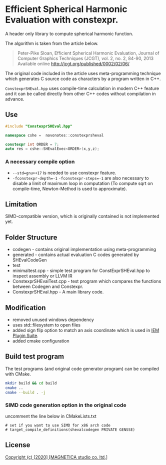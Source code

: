 # Efficient Spherical Harmonic Evaluation with constexpr.

A header only library to compute spherical harmonic function.

The algorithm is taken from the article below.

> Peter-Pike Sloan, Efficient Spherical Harmonic Evaluation, Journal of Computer Graphics Techniques (JCGT), vol. 2, no. 2, 84-90, 2013
> Available online http://jcgt.org/published/0002/02/06/

The original code included in the article uses meta-programming technique which generates C source code as characters by a program written in C++.

`ConstexprSHEval.hpp` uses compile-time calculation in modern C++ feature and it can be called directly from other C++ codes without compilation in advance.

## Use

```cpp
#include "ConstexprSHEval.hpp"

namespace cshe =  novonotes::constexprsheval

constexpr int ORDER = 7;
auto res = cshe::SHEvalExec<ORDER>(x,y,z);
```

### A necessary compile option

- `--std=gnu++17` is needed to use constexpr feature.
- `-fconstexpr-depth=-1` `-fconstexpr-steps=-1` are also necessary to disable a limit of maximum loop in computation (To compute sqrt on compile-time, Newton-Method is used to approximate).

## Limitation

SIMD-compatible version, which is originally contained is not implemented yet.

## Folder Structure

- codegen - contains original implementation using meta-programming
 - generated - contains actual evaluation C codes generated by SHEvalCodeGen
- test 
 - minimaltest.cpp - simple test program for ConstExprSHEval.hpp to inspect assembly or LLVM IR
 - ConstexprSHEvalTest.cpp - test program which compares the functions between Codegen and Constexpr.
- ConstexprSHEval.hpp - A main library code.

## Modification

- removed unused windows dependency
- uses std::filesystem to open files
- added sign flip option to match an axis coordinate which is used in [IEM Plugin Suite](https://git.iem.at/audioplugins/IEMPluginSuite/-/blob/master/resources/efficientSHvanilla.cpp).
- added cmake configuration

## Build test program

The test programs (and original code generator program) can be compiled with CMake.

```sh
mkdir build && cd build
cmake ..
cmake --build . -j
```
### SIMD code generation option in the original code

uncomment the line below in CMakeLists.txt

```
# set if you want to use SIMD for x86 arch code
# target_compile_definitions(shevalcodegen PRIVATE GENSSE)
```

## License

[Copyright (c) [2020] [MAGNETICA studio co. ltd.]](LICENSE.md)
